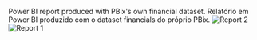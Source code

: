 Power BI report produced with PBix's own financial dataset.
Relatório em Power BI produzido com o dataset financials do próprio PBix.
![Report 2](https://github.com/limacaroli/powerBI/assets/108838050/071f2c69-8719-4ae4-8407-e9013ef7efab)
![Report 1](https://github.com/limacaroli/powerBI/assets/108838050/0678e02c-683d-4aa6-92e3-5d49bf768487)

